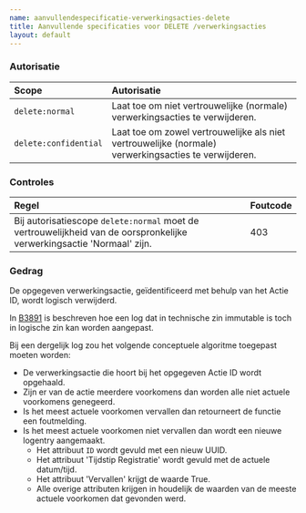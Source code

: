 ```yaml
---
name: aanvullendespecificatie-verwerkingsacties-delete
title: Aanvullende specificaties voor DELETE /verwerkingsacties
layout: default
---
```



### Autorisatie

| Scope | Autorisatie | 
| :---- | :---- |
| `delete:normal` | Laat toe om niet vertrouwelijke (normale) verwerkingsacties te verwijderen. 
| `delete:confidential` | Laat toe om zowel vertrouwelijke als niet vertrouwelijke (normale) verwerkingsacties te verwijderen.


### Controles

| Regel | Foutcode |
| :---- | :---- |
| Bij autorisatiescope `delete:normal` moet de vertrouwelijkheid van de oorspronkelijke verwerkingsactie 'Normaal' zijn. | 403 |


### Gedrag

De opgegeven verwerkingsactie, geïdentificeerd met behulp van het Actie ID, wordt logisch verwijderd.

In [B3891](../achtergronddocumentatie/ontwerp/artefacten/3891.md) is beschreven hoe een log dat in technische zin immutable is toch in logische zin kan worden aangepast.

Bij een dergelijk log zou het volgende conceptuele algoritme toegepast moeten worden:
* De verwerkingsactie die hoort bij het opgegeven Actie ID wordt opgehaald.
* Zijn er van de actie meerdere voorkomens dan worden alle niet actuele voorkomens genegeerd.
* Is het meest actuele voorkomen vervallen dan retourneert de functie een foutmelding.
* Is het meest actuele voorkomen niet vervallen dan wordt een nieuwe logentry aangemaakt.
    * Het attribuut `ID` wordt gevuld met een nieuw UUID.
    * Het attribuut 'Tijdstip Registratie' wordt gevuld met de actuele datum/tijd.
    * Het attribuut 'Vervallen' krijgt de waarde True.
    * Alle overige attributen krijgen in houdelijk de waarden van de meeste actuele voorkomen dat gevonden werd.

